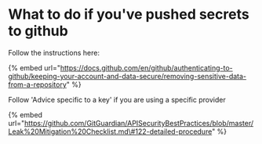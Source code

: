 # What to do if you've pushed secrets to github

Follow the instructions here:

{% embed url="https://docs.github.com/en/github/authenticating-to-github/keeping-your-account-and-data-secure/removing-sensitive-data-from-a-repository" %}

Follow 'Advice specific to a key' if you are using a specific provider

{% embed url="https://github.com/GitGuardian/APISecurityBestPractices/blob/master/Leak%20Mitigation%20Checklist.md\#122-detailed-procedure" %}



